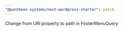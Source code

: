 ```yaml
---
"@pantheon-systems/next-wordpress-starter": patch
---
```


Change from URI property to path in FooterMenuQuery
